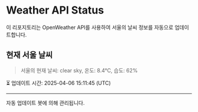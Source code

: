 
# Weather API Status

이 리포지토리는 OpenWeather API를 사용하여 서울의 날씨 정보를 자동으로 업데이트합니다.

## 현재 서울 날씨
> 서울의 현재 날씨: clear sky, 온도: 8.4°C, 습도: 62%

⏳ 업데이트 시간: 2025-04-06 15:11:45 (UTC)

---
자동 업데이트 봇에 의해 관리됩니다.

